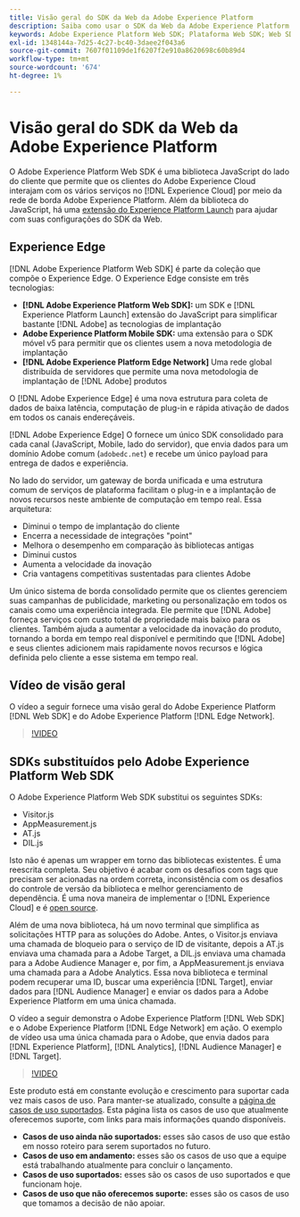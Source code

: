 ```yaml
---
title: Visão geral do SDK da Web da Adobe Experience Platform
description: Saiba como usar o SDK da Web da Adobe Experience Platform para integrar os recursos da plataforma ao seu site.
keywords: Adobe Experience Platform Web SDK; Plataforma Web SDK; Web SDK; edge; Visitor.js; AppMeasurement.js; AT.js; DIL.js; Web sdk; SDK; Web SDK; Launch; launch
exl-id: 1348144a-7d25-4c27-bc40-3daee2f043a6
source-git-commit: 7607f01109de1f6207f2e910a8620698c60b89d4
workflow-type: tm+mt
source-wordcount: '674'
ht-degree: 1%

---
```


# Visão geral do SDK da Web da Adobe Experience Platform

O Adobe Experience Platform Web SDK é uma biblioteca JavaScript do lado do cliente que permite que os clientes do Adobe Experience Cloud interajam com os vários serviços no [!DNL Experience Cloud] por meio da rede de borda Adobe Experience Platform. Além da biblioteca do JavaScript, há uma [extensão do Experience Platform Launch](https://experienceleague.adobe.com/docs/launch/using/extensions-ref/adobe-extension/aep-extension/overview.html) para ajudar com suas configurações do SDK da Web.

## Experience Edge

[!DNL Adobe Experience Platform Web SDK] é parte da coleção que compõe o Experience Edge. O Experience Edge consiste em três tecnologias:

* **[!DNL Adobe Experience Platform Web SDK]:** um SDK e  [!DNL Experience Platform Launch] extensão do JavaScript para simplificar bastante  [!DNL Adobe] as tecnologias de implantação
* **Adobe Experience Platform Mobile SDK:** uma extensão para o SDK móvel v5 para permitir que os clientes usem a nova metodologia de implantação
* **[!DNL Adobe Experience Platform Edge Network]** Uma rede global distribuída de servidores que permite uma nova metodologia de implantação de  [!DNL Adobe] produtos

O [!DNL Adobe Experience Edge] é uma nova estrutura para coleta de dados de baixa latência, computação de plug-in e rápida ativação de dados em todos os canais endereçáveis.

[!DNL Adobe Experience Edge] O fornece um único SDK consolidado para cada canal (JavaScript, Mobile, lado do servidor), que envia dados para um domínio Adobe comum (`adobedc.net`) e recebe um único payload para entrega de dados e experiência.

No lado do servidor, um gateway de borda unificada e uma estrutura comum de serviços de plataforma facilitam o plug-in e a implantação de novos recursos neste ambiente de computação em tempo real.  Essa arquitetura:

* Diminui o tempo de implantação do cliente
* Encerra a necessidade de integrações &quot;point&quot;
* Melhora o desempenho em comparação às bibliotecas antigas
* Diminui custos
* Aumenta a velocidade da inovação
* Cria vantagens competitivas sustentadas para clientes Adobe

Um único sistema de borda consolidado permite que os clientes gerenciem suas campanhas de publicidade, marketing ou personalização em todos os canais como uma experiência integrada.  Ele permite que [!DNL Adobe] forneça serviços com custo total de propriedade mais baixo para os clientes.  Também ajuda a aumentar a velocidade da inovação do produto, tornando a borda em tempo real disponível e permitindo que [!DNL Adobe] e seus clientes adicionem mais rapidamente novos recursos e lógica definida pelo cliente a esse sistema em tempo real.

## Vídeo de visão geral

O vídeo a seguir fornece uma visão geral do Adobe Experience Platform [!DNL Web SDK] e do Adobe Experience Platform [!DNL Edge Network].

>[!VIDEO](https://video.tv.adobe.com/v/34141?quality=12&learn=on)

## SDKs substituídos pelo Adobe Experience Platform Web SDK

O Adobe Experience Platform Web SDK substitui os seguintes SDKs:

* Visitor.js
* AppMeasurement.js
* AT.js
* DIL.js

Isto não é apenas um wrapper em torno das bibliotecas existentes. É uma reescrita completa. Seu objetivo é acabar com os desafios com tags que precisam ser acionadas na ordem correta, inconsistência com os desafios do controle de versão da biblioteca e melhor gerenciamento de dependência. É uma nova maneira de implementar o [!DNL Experience Cloud] e é [open source](https://github.com/adobe/alloy).

Além de uma nova biblioteca, há um novo terminal que simplifica as solicitações HTTP para as soluções do Adobe. Antes, o Visitor.js enviava uma chamada de bloqueio para o serviço de ID de visitante, depois a AT.js enviava uma chamada para a Adobe Target, a DIL.js enviava uma chamada para a Adobe Audience Manager e, por fim, a AppMeasurement.js enviava uma chamada para a Adobe Analytics. Essa nova biblioteca e terminal podem recuperar uma ID, buscar uma experiência [!DNL Target], enviar dados para [!DNL Audience Manager] e enviar os dados para a Adobe Experience Platform em uma única chamada.

O vídeo a seguir demonstra o Adobe Experience Platform [!DNL Web SDK] e o Adobe Experience Platform [!DNL Edge Network] em ação. O exemplo de vídeo usa uma única chamada para o Adobe, que envia dados para [!DNL Experience Platform], [!DNL Analytics], [!DNL Audience Manager] e [!DNL Target].

>[!VIDEO](https://video.tv.adobe.com/v/34148?quality=12&learn=on)

Este produto está em constante evolução e crescimento para suportar cada vez mais casos de uso. Para manter-se atualizado, consulte a [página de casos de uso suportados](https://experienceleague.adobe.com/docs/experience-platform/edge/fundamentals/supported-use-cases.html). Esta página lista os casos de uso que atualmente oferecemos suporte, com links para mais informações quando disponíveis.

* **Casos de uso ainda não suportados:** esses são casos de uso que estão em nosso roteiro para serem suportados no futuro.
* **Casos de uso em andamento:** esses são os casos de uso que a equipe está trabalhando atualmente para concluir o lançamento.
* **Casos de uso suportados:** esses são os casos de uso suportados e que funcionam hoje.
* **Casos de uso que não oferecemos suporte:** esses são os casos de uso que tomamos a decisão de não apoiar.
